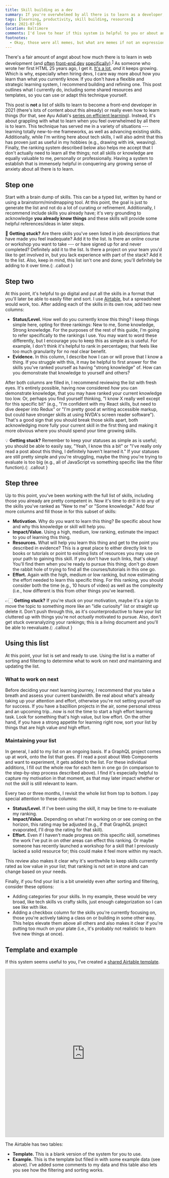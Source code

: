 ```yaml
---
title: Skill building as a dev
summary: If you're overwhelmed by all there is to learn as a developer, I have a system to help combat that anxiety and give you some actionable skill-building advice.
tags: [learning, productivity, skill building, resources]
date: 2021-07-05
location: Baltimore
comments: I'd love to hear if this system is helpful to you or about any modifications you make.
footnotes:
  - Okay, those were all memes, but what are memes if not an expression of our collective angst?
---
```


There's a fair amount of angst about how much there is to learn in web development (and [often](/assets/img/blog/2021/js-meme1.jpg) [front-end dev](/assets/img/blog/2021/js-meme2.jpg) [specifically](/assets/img/blog/2021/js-meme1.jpg)).<sup id="return-fn1"><a href="#fn1">1</a></sup> As someone who wrote her first HTML 25 years ago, I get it. [It's a lot](https://roadmap.sh/frontend), _and_ it keeps growing. Which is why, especially when hiring devs, I care way more about how you learn than what you currently know. If you don't have a flexible and strategic learning system, I recommend building and refining one. This post outlines what I currently do, including some shared resources and templates, so you can use or adapt this technique yourself.

This post is **not** a list of skills to learn to become a front-end developer in 2021 (there's lots of content about this already) or really even how to learn things (for that, see Ayu Adiati's [series on efficient learning](https://dev.to/adiatiayu/series/10461)). Instead, it's about grappling with what to learn when you feel overwhelmed by all there is to learn. This technique has served me in a variety of situations --- learning totally new-to-me frameworks, as well as advancing existing skills. Additionally, while I'm writing here about tech skills, I will also admit that this has proven just as useful in my hobbies (e.g., drawing with ink, weaving). Finally, the ranking system described below also helps me accept that I don't actually need to learn all the things; not all skills or knowledge are equally valuable to me, personally or professionally. Having a system to establish that is immensely helpful in conquering any growing sense of anxiety about all there is to learn.

## Step one

Start with a brain dump of skills. This can be a typed list, written by hand or using a brainstorm/mindmapping tool. At this point, the goal is just to generate the list and not do a lot of curating or refinement. Additionally, I recommend include skills you already have; it's very grounding to acknowledge **you already know things** and these skills will provide some helpful references/ideas in later steps.

🤔 **Getting stuck?** Are there skills you've seen listed in job descriptions that have made you feel inadequate? Add it to the list. Is there an online course or workshop you want to take --- or have signed up for and never completed? Definitely add it to the list. Is there a project on your team you'd like to get involved in, but you lack experience with part of the stack? Add it to the list. Also, keep in mind, this list isn't one and done; you'll definitely be adding to it over time.{: .callout }

## Step two

At this point, it's helpful to go digital and put all the skills in a format that you'll later be able to easily filter and sort. I use [Airtable](https://airtable.com/shrsC39D5GYc1fLWK), but a spreadsheet would work, too. After adding each of the skills in its own row, add two new columns:

- **Status/Level.** How well do you currently know this thing? I keep things simple here, opting for three rankings: New to me, Some knowledge, Strong knowledge. For the purposes of the rest of this guide, I'm going to refer specifically to the rankings I use. You may want to word these differently, but I encourage you to keep this as simple as is useful. For example, I don't think it's helpful to rank in percentages; that feels like too much granularity for no real clear benefit.
- **Evidence.** In this column, I describe how I can or will prove that I know a thing. If you struggle with this, it may be helpful to first answer for the skills you've ranked yourself as having "strong knowledge" of. How can you demonstrate that knowledge to yourself and others?

After both columns are filled in, I recommend reviewing the list with fresh eyes. It's entirely possible, having now considered _how_ you can demonstrate knowledge, that you may have ranked your current knowledge too low. Or, perhaps you find yourself thinking, "I know X really well except for this specific bit" (e.g., "I'm confident with my React skills, but need to dive deeper into Redux" or "I'm pretty good at writing accessible markup, but could have stronger skills at using NVDA's screen reader software"). That's a good sign that you should break those skills apart, both acknowledging more fully your current skill in the first thing and making it more obvious where you should spend your time growing skills.

💡 **Getting stuck?** Remember to keep your statuses as simple as is useful; you should be able to easily say, "Yeah, I know this a bit" or "I've really only read a post about this thing, I definitely haven't learned it." If your statuses are still pretty simple and you're struggling, maybe the thing you're trying to evaluate is too big (e.g., all of JavaScript vs something specific like the filter function).{: .callout }

## Step three

Up to this point, you've been working with the full list of skills, including those you already are pretty competent in. Now it's time to drill in to any of the skills you've ranked as "New to me" or "Some knowledge." Add four more columns and fill those in for this subset of skills:

- **Motivation.** Why do you want to learn this thing? Be specific about how and why this knowledge or skill will help you.
- **Impact/Value.** Using a high, medium, low ranking, estimate the impact to you of learning this thing.
- **Resources.** What will help you learn this thing and get to the point you described in evidence? This is a great place to either directly link to books or tutorials or point to existing lists of resources you may use on your path to gaining this skill. If you don't have such links, that's okay! You'll find them when you're ready to pursue this thing; don't go down the rabbit hole of trying to find all the courses/tutorials in this one go.
- **Effort.** Again with the high, medium or low ranking, but now estimating the effort needed to learn this specific thing. For this ranking, you should consider both the time (e.g., 10 hours of video) as well as the complexity (i.e., how different is this from other things you've learned).

👉🏻 **Getting stuck?** If you're stuck on your motivation, maybe it's a sign to move the topic to something more like an "idle curiosity" list or straight up delete it. Don't push through this, as it's counterproductive to have your list cluttered up with things you're not _actually_ motivated to pursue. Also, don't get stuck overanalyzing your rankings; this is a living document and you'll be able to reevaluate.{: .callout }

## Using this list

At this point, your list is set and ready to use. Using the list is a matter of sorting and filtering to determine what to work on next _and_ maintaining and updating the list.

### What to work on next

Before deciding your next learning journey, I recommend that you take a breath and assess your current bandwidth. Be real about what's already taking up your attention and effort, otherwise you're not setting yourself up for success. If you have a bazillion projects in the air, some personal stress and an upcoming trip&hellip;now is not the time to start a high effort learning task. Look for something that's high value, but low effort. On the other hand, if you have a strong appetite for learning right now, sort your list by things that are high value _and_ high effort.

### Maintaining your list

In general, I add to my list on an ongoing basis. If a GraphQL project comes up at work, onto the list that goes. If I read a post about Web Components and want to experiment, it gets added to the list. For these individual additions, I fill out the whole row for each item in one go (in comparison to the step-by-step process described above). I find it's especially helpful to capture my motivation in that moment, as that may later impact whether or not the skill is still relevant to learn.

Every two or three months, I revisit the whole list from top to bottom. I pay special attention to these columns:

- **Status/Level.** If I've been using the skill, it may be time to re-evaluate my ranking.
- **Impact/Value.** Depending on what I'm working on or see coming on the horizon, this rating may be adjusted (e.g., if that GraphQL project evaporated, I'll drop the rating for that skill).
- **Effort.** Even if I haven't made progress on this specific skill, sometimes the work I've put in on other areas can effect this ranking. Or maybe someone has recently launched a workshop for a skill that I previously lacked a solid resource for; this could make it feel more within my reach.

This review also makes it clear why it's worthwhile to keep skills currently rated as low value in your list; that ranking is not set in stone and can change based on your needs.

Finally, if you find your list is a bit unwieldy even after sorting and filtering, consider these options:

- Adding categories for your skills. In my example, these would be very broad, like tech skills vs crafty skills, just enough categorization so I can see like with like.
- Adding a checkbox column for the skills you're currently focusing on, those you're actively taking a class on or building in some other way. This helps elevate them above all others and also makes it clear if you're putting too much on your plate (i.e., it's probably not realistic to learn five new things at once).

## Template and example

If this system seems useful to you, I've created a [shared Airtable template](https://airtable.com/shrsC39D5GYc1fLWK).

<iframe class="airtable-embed" src="https://airtable.com/embed/shr6oWOUgenCCrYwP?backgroundColor=gray&viewControls=on" frameborder="0" onmousewheel="" width="100%" height="533" style="background: transparent; border: 1px solid #ccc;"></iframe>

The Airtable has two tables:

- **Template.** This is a blank version of the system for you to use.
- **Example.** This is the template but filled in with some example data (see above). I've added some comments to my data and this table also lets you see how the filtering and sorting works.
